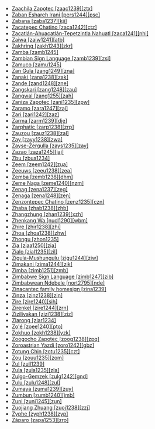 - [Zaachila Zapotec [zaac1239][ztx]](tree/otom1299/east2557/popo1292/zapo1436/zapo1437/nucl1765/core1259/cent2146/west2947/exte1234/zaac1239/md.ini)
- [Zaban Eshareh Irani [pers1244][psc]](tree/sign1238/deaf1237/pers1244/md.ini)
- [Zabana [zaba1237][kji]](tree/aust1307/mala1545/cent2237/east2712/ocea1241/west2818/meso1253/newi1242/stge1234/nort3225/west2523/zaba1237/md.ini)
- [Zacatepec Chatino [zaca1242][ctz]](tree/otom1299/east2557/popo1292/zapo1436/chat1268/core1263/coas1314/east2736/zaca1242/md.ini)
- [Zacatlán-Ahuacatlán-Tepetzintla Nahuatl [zaca1241][nhi]](tree/utoa1244/sout3136/cora1261/azte1234/east2720/tehu1243/tehu1244/zaca1241/md.ini)
- [Zaiwa [zaiw1241][atb]](tree/sino1245/burm1265/lolo1265/burm1266/nort2720/maru1254/zaiw1241/md.ini)
- [Zakhring [zakh1243][zkr]](tree/sino1245/gema1234/zakh1243/md.ini)
- [Zamba [zamb1245]](tree/atla1278/volt1241/benu1247/bant1294/sout3152/narr1281/cent2260/nort3376/rive1266/ngir1248/ngir1252/ngir1253/zamb1245/md.ini)
- [Zambian Sign Language [zamb1239][zsl]](tree/sign1238/deaf1237/zamb1239/md.ini)
- [Zamuco [zamu1245]](tree/zamu1243/zamu1244/zamu1245/md.ini)
- [Zan Gula [zang1249][zna]](tree/atla1278/volt1241/nort3149/buak1234/adam1257/goul1243/goul1244/zank1234/zang1249/md.ini)
- [Zanaki [zana1238][zak]](tree/atla1278/volt1241/benu1247/bant1294/sout3152/narr1281/east2731/nort3203/grea1289/east2750/nyan1318/sout3201/sout3373/zana1238/md.ini)
- [Zande [zand1248][zne]](tree/atla1278/volt1241/nort3149/came1255/uban1244/zand1246/zand1247/zand1248/md.ini)
- [Zangskari [zang1248][zau]](tree/sino1245/bodi1256/bodi1257/oldm1245/lada1242/kenh1234/zang1248/md.ini)
- [Zangwal [zang1255][zah]](tree/afro1255/chad1250/west2785/west2790/west2800/sout3161/guru1272/tala1296/zang1255/md.ini)
- [Zaniza Zapotec [zani1235][zpw]](tree/otom1299/east2557/popo1292/zapo1436/zapo1437/nucl1765/papa1270/zani1235/md.ini)
- [Zaramo [zara1247][zaj]](tree/atla1278/volt1241/benu1247/bant1294/sout3152/narr1281/east2731/nort3203/nort3209/ruvu1235/east2756/cent2287/kutu1267/zara1247/md.ini)
- [Zari [zari1242][zaz]](tree/afro1255/chad1250/west2785/west2790/west2800/sout3162/sout3170/zaks1240/zari1242/md.ini)
- [Zarma [zarm1239][dje]](tree/song1307/east2431/zarm1240/zarm1239/md.ini)
- [Zarphatic [zarp1238][zrp]](tree/book1242/zarp1238/md.ini)
- [Zauzou [zauz1238][zal]](tree/sino1245/burm1265/lolo1265/lolo1267/nuso1234/zauz1238/md.ini)
- [Zay [zayy1238][zwa]](tree/afro1255/semi1276/west2786/ethi1244/sout3078/tran1288/hara1270/zayy1238/md.ini)
- [Zayse-Zergulla [zays1235][zay]](tree/gong1255/omet1238/east2423/zays1235/md.ini)
- [Zazao [zaza1245][jaj]](tree/aust1307/mala1545/cent2237/east2712/ocea1241/west2818/meso1253/newi1242/stge1234/nort3225/sant1458/cent2063/zaza1247/zaza1245/md.ini)
- [Zbu [zbua1234]](tree/sino1245/burm1265/naqi1236/qian1263/rgya1241/core1262/jiar1240/zbua1234/md.ini)
- [Zeem [zeem1242][zua]](tree/afro1255/chad1250/west2785/west2790/west2800/sout3162/sout3170/zeem1242/md.ini)
- [Zeeuws [zeeu1238][zea]](tree/indo1319/clas1257/germ1287/nort3152/west2793/macr1270/midd1347/mode1257/sout3292/zeeu1239/zeeu1238/md.ini)
- [Zemba [zemb1238][dhm]](tree/atla1278/volt1241/benu1247/bant1294/sout3152/narr1281/cent2260/njil1234/sout3233/kune1234/cimb1239/here1252/zemb1238/md.ini)
- [Zeme Naga [zeme1240][nzm]](tree/sino1245/kuki1245/zeme1241/nucl1313/zeme1240/md.ini)
- [Zenag [zena1237][zeg]](tree/aust1307/mala1545/cent2237/east2712/ocea1241/west2818/nort3206/huon1245/sout2878/buan1245/mume1239/zena1251/zena1237/md.ini)
- [Zenaga [zena1248][zen]](tree/afro1255/berb1260/west2724/zena1248/md.ini)
- [Zenzontepec Chatino [zenz1235][czn]](tree/otom1299/east2557/popo1292/zapo1436/chat1268/core1263/zenz1235/md.ini)
- [Zhaba [zhab1238][zhb]](tree/sino1245/burm1265/naqi1236/qian1263/zhab1238/md.ini)
- [Zhangzhung [zhan1239][xzh]](tree/sino1245/bodi1256/tibe1275/east2777/pith1234/darm1241/darm1242/zhan1241/zhan1239/md.ini)
- [Zhenkang Wa [nucl1290][wbm]](tree/aust1305/khas1273/pala1352/east2331/waic1245/wala1271/waaa1245/nucl1290/md.ini)
- [Zhire [zhir1238][zhi]](tree/atla1278/volt1241/benu1247/benu1248/west2801/nort3184/hyam1246/zhir1241/zhir1238/md.ini)
- [Zhoa [zhoa1238][zhw]](tree/atla1278/volt1241/benu1247/bant1294/sout3152/wide1239/narr1282/ring1243/cent2385/west2835/aghe1240/zhoa1238/md.ini)
- [Zhongu [zhon1235]](tree/sino1245/bodi1256/bodi1257/oldm1245/tibe1276/late1253/east2771/zhon1235/md.ini)
- [Zia [ziaa1250][zia]](tree/nucl1709/bina1276/bina1279/nort2909/ziaa1250/md.ini)
- [Zialo [zial1235][zil]](tree/mand1469/west2780/mand1431/sout2842/mend1263/mend1264/band1351/zial1235/md.ini)
- [Zigula-Mushungulu [zigu1244][ziw]](tree/atla1278/volt1241/benu1247/bant1294/sout3152/narr1281/east2731/nort3203/nort3209/ruvu1235/west2846/seut1234/zigu1243/zigu1244/md.ini)
- [Zimakani [zima1244][zik]](tree/anim1240/mari1437/boaz1244/zima1244/md.ini)
- [Zimba [zimb1251][zmb]](tree/atla1278/volt1241/benu1247/bant1294/sout3152/narr1281/east2731/enya1248/zimb1251/md.ini)
- [Zimbabwe Sign Language [zimb1247][zib]](tree/sign1238/deaf1237/zimb1247/md.ini)
- [Zimbabwean Ndebele [nort2795][nde]](tree/atla1278/volt1241/benu1247/bant1294/sout3152/narr1281/east2731/sout3180/ngun1275/ngun1276/ngun1267/nort2795/md.ini)
- [Zinacantec family homesign [zina1239]](tree/sign1238/vill1244/zina1239/md.ini)
- [Zinza [zinz1238][zin]](tree/atla1278/volt1241/benu1247/bant1294/sout3152/narr1281/east2731/nort3203/grea1289/west2841/zinz1238/md.ini)
- [Zire [zire1240][sih]](tree/aust1307/mala1545/cent2237/east2712/ocea1241/sout3173/newc1243/main1286/sout3313/mids1246/zire1240/md.ini)
- [Zirenkel [zire1244][zrn]](tree/afro1255/chad1250/east2632/east2633/east2709/mubi1247/zire1244/md.ini)
- [Zizilivakan [zizi1238][ziz]](tree/afro1255/chad1250/bium1280/sout3145/bium1271/gude1247/gude1248/zizi1238/md.ini)
- [Zlarong [zlar1234]](tree/sino1245/burm1265/naqi1236/qian1263/uncl1511/cham1336/zlar1234/md.ini)
- [Zo'é [zoee1240][pto]](tree/tupi1275/mawe1252/awet1245/tupi1276/tupi1281/waya1271/zoee1241/zoee1240/md.ini)
- [Zokhuo [zokh1238][yzk]](tree/sino1245/burm1265/lolo1265/lolo1267/nili1235/sout3212/high1272/phow1235/hlep1235/khlu1235/zokh1238/md.ini)
- [Zoogocho Zapotec [zoog1238][zpq]](tree/otom1299/east2557/popo1292/zapo1436/zapo1437/nucl1765/core1259/nort2987/cajo1239/zoog1238/md.ini)
- [Zoroastrian Yazdi [zoro1242][gbz]](tree/indo1319/clas1257/indo1320/iran1269/cent2317/cent2318/nort3177/cent2264/nucl1790/yazd1241/zoro1242/md.ini)
- [Zotung Chin [zotu1235][czt]](tree/sino1245/kuki1245/kuki1246/cent2330/mara1381/zotu1235/md.ini)
- [Zou [zouu1235][zom]](tree/sino1245/kuki1245/kuki1246/peri1260/nort3179/siza1239/zouu1235/md.ini)
- [Zul [zull1239]](tree/afro1255/chad1250/west2785/west2790/west2800/sout3162/nort3190/nyam1284/polc1245/zuli1234/zull1239/md.ini)
- [Zula [zula1235][zla]](tree/atla1278/volt1241/benu1247/bant1294/sout3152/narr1281/cent2260/luba1253/mbag1239/song1312/zula1235/md.ini)
- [Zulgo-Gemzek [zulg1242][gnd]](tree/afro1255/chad1250/bium1280/nort3156/marg1267/mofu1249/meri1245/zulg1242/md.ini)
- [Zulu [zulu1248][zul]](tree/atla1278/volt1241/benu1247/bant1294/sout3152/narr1281/east2731/sout3180/ngun1275/ngun1276/ngun1267/zulu1251/zulu1248/md.ini)
- [Zumaya [zuma1239][zuy]](tree/afro1255/chad1250/masa1323/nort3157/masa1324/zuma1239/md.ini)
- [Zumbun [zumb1240][jmb]](tree/afro1255/chad1250/west2785/west2790/west2712/zumb1240/md.ini)
- [Zuni [zuni1245][zun]](tree/zuni1245/md.ini)
- [Zuojiang Zhuang [zuoj1238][zzj]](tree/taik1256/kamt1241/daic1238/daic1237/nort3326/nort3180/zuoj1238/md.ini)
- [Zyphe [zyph1238][zyp]](tree/sino1245/kuki1245/kuki1246/cent2330/mara1381/nucl1757/zyph1238/md.ini)
- [Záparo [zapa1253][zro]](tree/zapa1251/zapa1252/zapa1253/md.ini)
